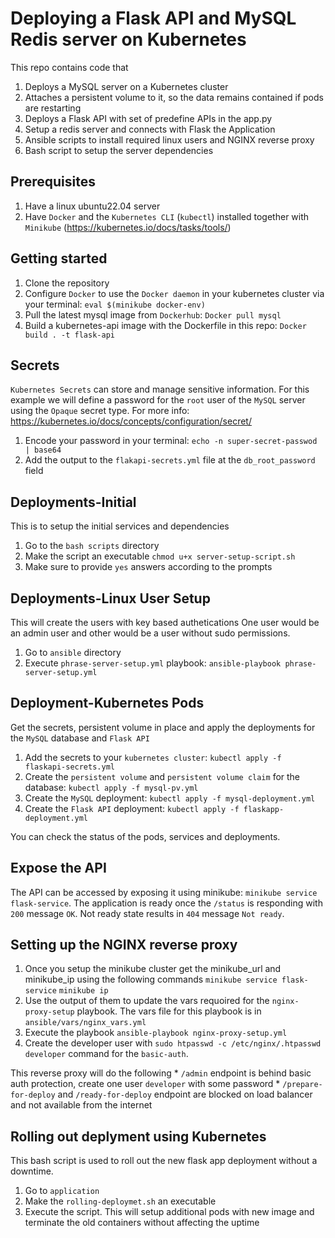 # Deploying a Flask API and MySQL Redis server on Kubernetes

This repo contains code that 
1) Deploys a MySQL server on a Kubernetes cluster
2) Attaches a persistent volume to it, so the data remains contained if pods are restarting
3) Deploys a Flask API with set of predefine APIs in the app.py
4) Setup a redis server and connects with Flask the Application
5) Ansible scripts to install required linux users and NGINX reverse proxy
6) Bash script to setup the server dependencies

## Prerequisites
1. Have a linux ubuntu22.04 server
2. Have `Docker` and the `Kubernetes CLI` (`kubectl`) installed together with `Minikube` (https://kubernetes.io/docs/tasks/tools/)

## Getting started
1. Clone the repository
2. Configure `Docker` to use the `Docker daemon` in your kubernetes cluster via your terminal: `eval $(minikube docker-env)`
3. Pull the latest mysql image from `Dockerhub`: `Docker pull mysql`
4. Build a kubernetes-api image with the Dockerfile in this repo: `Docker build . -t flask-api`

## Secrets
`Kubernetes Secrets` can store and manage sensitive information. For this example we will define a password for the
`root` user of the `MySQL` server using the `Opaque` secret type. For more info: https://kubernetes.io/docs/concepts/configuration/secret/

1. Encode your password in your terminal: `echo -n super-secret-passwod | base64`
2. Add the output to the `flakapi-secrets.yml` file at the `db_root_password` field

## Deployments-Initial
This is to setup the initial services and dependencies
1. Go to the `bash scripts` directory
2. Make the script an executable `chmod u+x server-setup-script.sh`
3. Make sure to provide `yes` answers according to the prompts

## Deployments-Linux User Setup
This will create the users with key based authetications
One user would be an admin user and other would be a user without sudo permissions.
1. Go to `ansible` directory
2. Execute `phrase-server-setup.yml` playbook: `ansible-playbook phrase-server-setup.yml`

## Deployment-Kubernetes Pods
Get the secrets, persistent volume in place and apply the deployments for the `MySQL` database and `Flask API`
1. Add the secrets to your `kubernetes cluster`: `kubectl apply -f flaskapi-secrets.yml`
2. Create the `persistent volume` and `persistent volume claim` for the database: `kubectl apply -f mysql-pv.yml`
3. Create the `MySQL` deployment: `kubectl apply -f mysql-deployment.yml`
4. Create the `Flask API` deployment: `kubectl apply -f flaskapp-deployment.yml`

You can check the status of the pods, services and deployments.

## Expose the API
The API can be accessed by exposing it using minikube: `minikube service flask-service`. The application is ready once the `/status` is responding with `200` message `OK`. Not ready state results in `404` message `Not ready`.

## Setting up the NGINX reverse proxy
1. Once you setup the minikube cluster get the minikube_url and minikube_ip using the following commands
`minikube service flask-service`
`minikube ip`
2. Use the output of them to update the vars requoired for the `nginx-proxy-setup` playbook. The vars file for this playbook is in `ansible/vars/nginx_vars.yml`
3. Execute the playbook `ansible-playbook nginx-proxy-setup.yml`
4. Create the developer user with `sudo htpasswd -c /etc/nginx/.htpasswd developer` command for the `basic-auth`. 

This reverse proxy will do the following
    * `/admin` endpoint is behind basic auth protection, create one user `developer` with some password
    * `/prepare-for-deploy` and `/ready-for-deploy` endpoint are blocked on load balancer and not available from the internet

## Rolling out deplyment using Kubernetes
This bash script is used to roll out the new flask app deployment without a downtime.
1. Go to `application`
2. Make the `rolling-deploymet.sh` an executable
3. Execute the script. This will setup additional pods with new image and terminate the old containers without affecting the uptime


